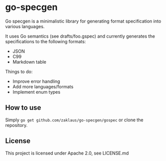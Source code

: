 # go-specgen

Go specgen is a minimalistic library for generating format specification into various languages.

It uses Go semantics (see drafts/foo.gspec) and currently generates the specifications to the following formats:
- JSON
- C99
- Markdown table

Things to do:
- Improve error handling
- Add more languages/formats
- Implement enum types

## How to use

Simply `go get github.com/zaklaus/go-specgen/gospec` or clone the repository.

## License

This project is licensed under Apache 2.0, see LICENSE.md
